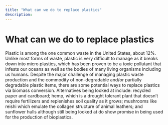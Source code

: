 ```yaml
---
title: "What can we do to replace plastics"
description: ‎
---
```


# What can we do to replace plastics

Plastic is among the one common waste in the United States, about 12%. Unlike most forms of waste, plastic is very difficult to manage as it breaks down into micro plastics, which has been proven to be a toxic pollutant that infests our oceans as well as the bodies of many living organisms including us humans. Despite the major challenge of managing plastic waste production and the commodity of non-degradable and/or partially degradable plastic items, there are some potential ways to replace plastics via biomass conversion. Alternatives being looked at include: recycled paper and cardboard; hemp, which is a drought tolerant plant that doesn’t require fertilizers and replenishes soil quality as it grows; mushrooms like reishi which emulate the collagen structure of animal leathers; and sunflower hulls although still being looked at do show promise in being used for the production of bioplastics.
